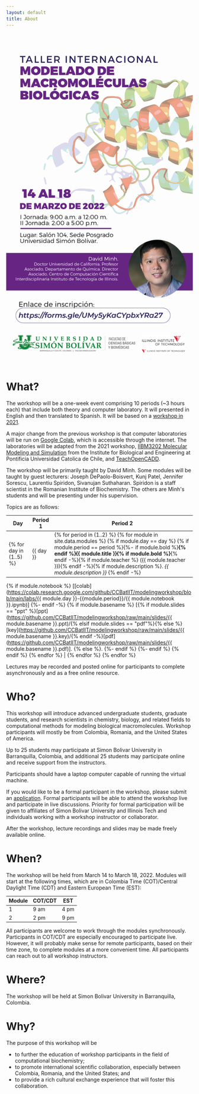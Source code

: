 ```yaml
---
layout: default
title: About
---
```


![Anuncio](https://github.com/CCBatIIT/modelingworkshop/raw/main/images/anuncio.jpeg)

# What?

The workshop will be a one-week event comprising 10 periods (~3 hours each) that include both theory and computer laboratory. It will presented in English and then translated to Spanish. It will be based on a [workshop in 2021](https://ccbatiit.github.io/modelingworkshop2021/index.html).

A major change from the previous workshop is that computer laboratories will be run on [Google Colab](https://colab.research.google.com/), which is accessible through the internet. The laboratories will be adapted from the 2021 workshop,
[IIBM3202 Molecular Modeling and Simulation](https://github.com/pb3lab/ibm3202/) from the Institute for Biological and Engineering at Pontificia Universidad Catolica de Chile,
and [TeachOpenCADD](https://github.com/volkamerlab/teachopencadd).

The workshop will be primarily taught by David Minh. Some modules will be taught by guest lecturers: Joseph DePaolo-Boisvert, Kunj Patel, Jennifer Sorescu, Laurentiu Spiridon, Sivanujan Suthaharan. Spiridon is a staff scientist in the Romanian Institute of Biochemistry. The others are Minh's students and will be presenting under his supervision.

Topics are as follows:

| Day | Period 1 | Period 2 |
| --- | -------- | -------- |
{% for day in (1..5) %} | {{ day }} | {% for period in (1..2) %} {% for module in site.data.modules %} {% if module.day == day %} {% if module.period == period %}{%- if module.bold %}<b>{% endif %}{{ module.title }}{% if module.bold %}</b>{% endif -%}{% if module.teacher %} ({{ module.teacher }}){% endif -%}{% if module.description %}. <i>{{ module.description }}</i> {% endif -%}
{% if module.notebook %} [[colab](https://colab.research.google.com/github/CCBatIIT/modelingworkshop/blob/main/labs/{{ module.day }}-{{module.period}}/{{ module.notebook }}.ipynb)]
{%- endif -%}
{% if module.basename %} [{% if module.slides == "ppt" %}[ppt](https://github.com/CCBatIIT/modelingworkshop/raw/main/slides/{{ module.basename }}.ppt)/{% elsif module.slides == "pdf"%}{% else %}[key](https://github.com/CCBatIIT/modelingworkshop/raw/main/slides/{{ module.basename }}.key)/{% endif -%}[pdf](https://github.com/CCBatIIT/modelingworkshop/raw/main/slides/{{ module.basename }}.pdf)]. {% else %}.
{%- endif %} {%- endif %} {% endif %} {% endfor %} | {% endfor %}
{% endfor %}

Lectures may be recorded and posted online for participants to complete asynchronously and as a free online resource.


# Who?

This workshop will introduce advanced undergraduate students, graduate students, and research scientists in chemistry, biology, and related fields to computational methods for modeling biological macromolecules. Workshop participants will mostly be from Colombia, Romania, and the United States of America.

Up to 25 students may participate at Simon Bolivar University in Barranquilla, Colombia, and additional 25 students may participate online and receive support from the instructors.

Participants should have a laptop computer capable of running the virtual machine.

If you would like to be a formal participant in the workshop, please submit an [application](https://forms.gle/KgUUzhWsaF6XkkJ49). Formal participants will be able to attend the workshop live and participate in live discussions. Priority for formal participation will be given to affiliates of Simon Bolivar University and Illinois Tech and individuals working with a workshop instructor or collaborator.

After the workshop, lecture recordings and slides may be made freely available online.

# When?

The workshop will be held from March 14 to March 18, 2022. Modules will start at the following times, which are in Colombia Time (COT)/Central Daylight Time (CDT) and Eastern European Time (EST):

| Module | COT/CDT  | EST  |
| ------ | ---- | ---- |
| 1      | 9 am | 4 pm |
| 2      | 2 pm | 9 pm |

All participants are welcome to work through the modules synchronously. Participants in COT/CDT are especially encouraged to participate live. However, it will probably make sense for remote participants, based on their time zone, to complete modules at a more convenient time. All participants can reach out to all workshop instructors.

<!--
Online office hours will be held at the following times:

Workshop instructors will hold online office hours at the following times:

| Instructor | CDT  | EEST | ICT  |
| ---------- | ---- | ---- | ---- |
| David      | 7 pm | 3 am (+1 d) | 7 am (+1 d) |
| Laurentiu  | 1 am | 9 am | 1 pm |
| Soohaeng   | 8 am | 4 pm | 8 pm |
-->

# Where?

The workshop will be held at Simon Bolivar University in Barranquilla, Colombia.

# Why?

The purpose of this workshop will be
- to further the education of workshop participants in the field of computational biochemistry;
- to promote international scientific collaboration, especially between Colombia, Romania, and the United States; and
- to provide a rich cultural exchange experience that will foster this collaboration.

